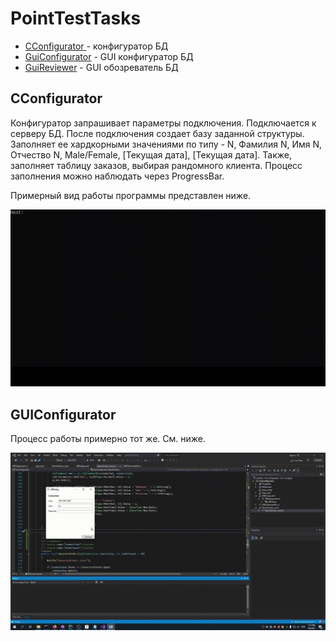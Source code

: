# PointTestTasks

- [CConfigurator ](https://github.com/sergeymsui/PointTestTasks/tree/main/CConfigurator) - конфигуратор БД
- [GuiConfigurator](https://github.com/sergeymsui/PointTestTasks/tree/main/GuiConfigurator) - GUI конфигуратор БД
- [GuiReviewer](https://github.com/sergeymsui/PointTestTasks/tree/main/GuiReviewer) - GUI обозреватель БД

## CConfigurator

Конфигуратор запрашивает параметры подключения. Подключается к серверу БД. После подключения создает базу заданной структуры. Заполняет ее хардкорными значениями по типу - N, Фамилия N, Имя N, Отчество N, Male/Female, [Текущая дата], [Текущая дата]. Также, заполняет таблицу заказов, выбирая рандомного клиента. Процесс заполнения можно наблюдать через ProgressBar.

Примерный вид работы программы представлен ниже.

![.1k23j4hk23jh](.1k23j4hk23jh.gif)



## GUIConfigurator

Процесс работы примерно тот же. См. ниже.

![8asdf654](.8asdf654.gif)